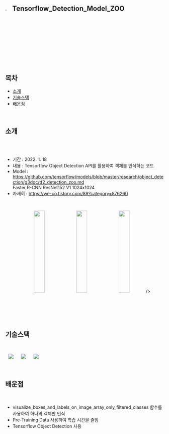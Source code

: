 
<br>

## <img width="3.5%" src="https://user-images.githubusercontent.com/31702431/144234797-cb18a5e6-66fc-40ec-84e9-b4e3dc3d89c1.png"> Tensorflow_Detection_Model_ZOO

<br>

## 목차

* [소개](#소개) 
* [기술스택](#기술스택)
* [배운점](#배운점)
<br>


## 소개

<br>
<br>
 
- 기간 : 2022. 1. 18
- 내용 : Tensorflow Object Detection API를 활용하여 객체를 인식하는 코드
- Model : https://github.com/tensorflow/models/blob/master/research/object_detection/g3doc/tf2_detection_zoo.md   
          Faster R-CNN ResNet152 V1 1024x1024 
- 자세히 : https://we-co.tistory.com/89?category=876260
<br>

<div>
<p align="center">
<img width="26%" height = "260dp" src="https://blog.kakaocdn.net/dn/08OoM/btrq5qMyjAM/Dc45veGnXSryw3Z1edJKWk/img.png">
<img width="26%" height = "260dp" src="https://blog.kakaocdn.net/dn/biUVi8/btrq7Hs7tAk/iLp7vJZXf2HIMoCfSHdZzk/img.png">
<img width="26%"height = "260dp"  src="https://blog.kakaocdn.net/dn/HFdCn/btrq24czbWE/iKtAR78XwQCQZkYVKEzQb1/img.png"> 
/>
</div>
<br>
<br>
<br> 
<br>


## 기술스택

<br>

 <img
                src="https://img.shields.io/badge/-Python-3776AB?style=plastic&logo=Python&logoColor=white&link=https://we-co.tistory.com/"
                style="height : auto; margin-left : 10px; margin-right : 10px;"/>
 <img
                src="https://img.shields.io/badge/-TensorFlow-FF6F00?style=plastic&logo=TensorFlow&logoColor=white&link=https://we-co.tistory.com/"
                style="height : auto; margin-left : 10px; margin-right : 10px;"/>
 <img
                src="https://img.shields.io/badge/-TensorFlow Object Detection-FF6F00?style=plastic&logo=TensorFlow&logoColor=white&link=https://we-co.tistory.com/"
                style="height : auto; margin-left : 10px; margin-right : 10px;"/>
                
                
<br>


## 배운점

<br>

* visualize_boxes_and_labels_on_image_array_only_filtered_classes 함수를 사용하여 하나의 객체만 인식
* Pre-Training Data 사용하여 학습 시간을 줄임
* Tensorflow Object Detection 사용
